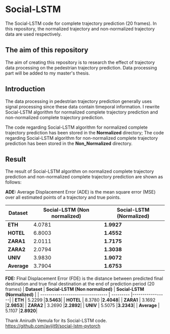 # Social-LSTM
The Social-LSTM code for complete trajectory prediction (20 frames). In this repository, the normalized trajectory and non-normalized trajectory data
are used respectively.

## The aim of this repository
The aim of creating this repository is to research the effect of trajectory data processing on the pedestrian trajectory prediction.
Data processing part will be added to my master's thesis.

## Introduction
The data processing in pedestrian trajectory prediction generally uses signal processing since these data contain timeporal information. 
I rewrite Social-LSTM algorithm for normalized complete trajectory prediction and non-normalized complete trajectory prediction. 

The code regarding Social-LSTM algorithm for normalized complete trajectory prediction has been stored in the **Normalized** directory; 
The code regarding Social-LSTM algorithm for non-normalized complete trajectory prediction has been stored in the **Non_Normalized** directory.

## Result
The result of Social-LSTM algorithm on normalized complete trajectory prediction and non-normalized complete trajectory prediction are shown as follows:

**ADE:**
Average Displacement Error (ADE) is the mean square error (MSE) over all estimated points of a trajectory and true points.

| **Dataset**                           | **Social-LSTM (Non normalized)** | **Social-LSTM (Normalized)**  |
| --------------------------------- | --------- |-----------------|
| **ETH**                     | 4.0781  |**1.9927**|
| **HOTEL**                     | 6.8003   |**1.4552**|
| **ZARA1**                     | 2.0111   |**1.7175**|
| **ZARA2**                     |  2.0794  |**1.3038**|
| **UNIV**                     | 3.9830   |**1.9072**|
| **Average**                     | 3.7904   |**1.6753**|

**FDE:**
FInal Displacement Error (FDE) is the distance between predicted final destination and true final destination at the end of prediction period (20 frames)
| **Dataset**                           | **Social-LSTM (Non normalized)** | **Social-LSTM (Normalized)**  |
| --------------------------------- | --------- |-----------------|
| **ETH**                     | 5.2299  |**3.5463**|
| **HOTEL**                     | 8.3780   |**2.4048**|
| **ZARA1**                     | 3.1692   |**2.9853**|
| **ZARA2**                     |  3.2690  |**2.2892**|
| **UNIV**                     | 5.5075   |**3.2343**|
| **Average**                     | 5.1107   |**2.8920**|

Thank Anirudh Vemula for its Social-LSTM code. https://github.com/avijit9/social-lstm-pytorch
